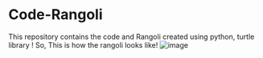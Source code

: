 # Code-Rangoli
This repository contains the code and Rangoli created using python, turtle library !
So, This is how the rangoli looks like!
![image](https://user-images.githubusercontent.com/71513343/140171979-8384be2a-b1c3-4a2e-8d01-31ba8a1de754.png)
